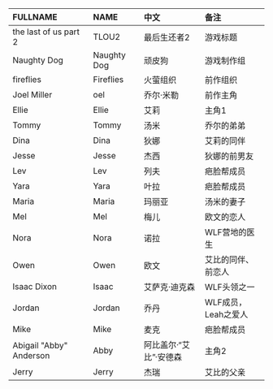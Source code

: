 |FULLNAME|NAME|中文|备注|
|:----|:----|:----|:----|
|the last of us part 2|TLOU2|最后生还者2|游戏标题|
|Naughty Dog|Naughty Dog|顽皮狗|游戏制作组|
|fireflies|Fireflies|火萤组织|前作组织|
|Joel Miller|oel|乔尔·米勒|前作主角|
|Ellie|Ellie|艾莉|主角1|
|Tommy|Tommy|汤米|乔尔的弟弟|
|Dina|Dina|狄娜	|艾莉的同伴|
|Jesse|Jesse|杰西|狄娜的前男友|
|Lev|Lev|列夫|疤脸帮成员|
|Yara|Yara|叶拉|疤脸帮成员|
|Maria|Maria|玛丽亚|汤米的妻子|
|Mel|Mel|梅儿|欧文的恋人|
|Nora|Nora|诺拉|WLF营地的医生|
|Owen|Owen|欧文|艾比的同伴、前恋人|
|Isaac Dixon|Isaac|艾萨克·迪克森|WLF头领之一|
|Jordan|Jordan|乔丹|WLF成员，Leah之爱人|
|Mike|Mike|麦克|疤脸帮成员|
|Abigail "Abby" Anderson|Abby|阿比盖尔·“艾比”·安德森|主角2|
|Jerry|Jerry|杰瑞|艾比的父亲|